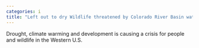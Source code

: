 ```yaml
---
categories: i
title: "Left out to dry Wildlife threatened by Colorado River Basin water crisis"
---
```

Drought, climate warming and development is causing a crisis for people and wildlife in the Western U.S.